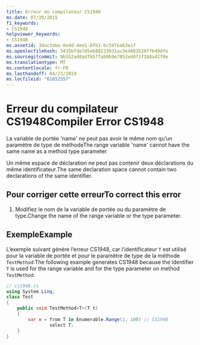 ```yaml
---
title: Erreur du compilateur CS1948
ms.date: 07/20/2015
f1_keywords:
- CS1948
helpviewer_keywords:
- CS1948
ms.assetid: 3dac3abe-0edd-4ee1-8fb1-bc597ea63e1f
ms.openlocfilehash: 3435bfde7d5e688233931ac3e4081b28ffb49dfe
ms.sourcegitcommit: 9b552addadfb57fab0b9e7852ed4f1f1b8a42f8e
ms.translationtype: MT
ms.contentlocale: fr-FR
ms.lasthandoff: 04/23/2019
ms.locfileid: "61652557"
---
```

# <a name="compiler-error-cs1948"></a><span data-ttu-id="d538a-102">Erreur du compilateur CS1948</span><span class="sxs-lookup"><span data-stu-id="d538a-102">Compiler Error CS1948</span></span>
<span data-ttu-id="d538a-103">La variable de portée 'name' ne peut pas avoir le même nom qu’un paramètre de type de méthode</span><span class="sxs-lookup"><span data-stu-id="d538a-103">The range variable 'name' cannot have the same name as a method type parameter</span></span>  
  
 <span data-ttu-id="d538a-104">Un même espace de déclaration ne peut pas contenir deux déclarations du même identificateur.</span><span class="sxs-lookup"><span data-stu-id="d538a-104">The same declaration space cannot contain two declarations of the same identifier.</span></span>  
  
## <a name="to-correct-this-error"></a><span data-ttu-id="d538a-105">Pour corriger cette erreur</span><span class="sxs-lookup"><span data-stu-id="d538a-105">To correct this error</span></span>  
  
1. <span data-ttu-id="d538a-106">Modifiez le nom de la variable de portée ou du paramètre de type.</span><span class="sxs-lookup"><span data-stu-id="d538a-106">Change the name of the range variable or the type parameter.</span></span>  
  
## <a name="example"></a><span data-ttu-id="d538a-107">Exemple</span><span class="sxs-lookup"><span data-stu-id="d538a-107">Example</span></span>  
 <span data-ttu-id="d538a-108">L’exemple suivant génère l’erreur CS1948, car l’identificateur `T` est utilisé pour la variable de portée et pour le paramètre de type de la méthode `TestMethod`:</span><span class="sxs-lookup"><span data-stu-id="d538a-108">The following example generates CS1948 because the identifier `T` is used for the range variable and for the type parameter on method `TestMethod`:</span></span>  
  
```csharp  
// cs1948.cs  
using System.Linq;  
class Test  
{  
    public void TestMethod<T>(T t)  
    {  
        var x = from T in Enumerable.Range(1, 100) // CS1948  
                select T;  
    }  
}  
```
